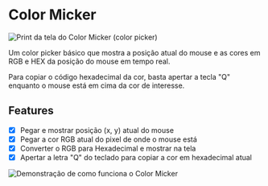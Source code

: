 # Color Micker
<img display="block" align="left" alt="Print da tela do Color Micker (color picker)" src="https://cdn.discordapp.com/attachments/949455798281601045/949457199887974410/color-micker-mayconvs.png"><br>
<p>Um color picker básico que mostra a posição atual do mouse e as cores em RGB e HEX da posição do mouse em tempo real. 

Para copiar o código hexadecimal da cor, basta apertar a tecla "Q" enquanto o mouse está em cima da cor de interesse.</p>

## Features
- [x] Pegar e mostrar posição (x, y) atual do mouse<br>
- [x] Pegar a cor RGB atual do pixel de onde o mouse está<br>
- [x] Converter o RGB para Hexadecimal e mostrar na tela<br>
- [x] Apertar a letra "Q" do teclado para copiar a cor em hexadecimal atual<br>

<img align="center" alt="Demonstração de como funciona o Color Micker" src="https://cdn.discordapp.com/attachments/949455798281601045/949455861389074442/gif_color_micker.gif">
